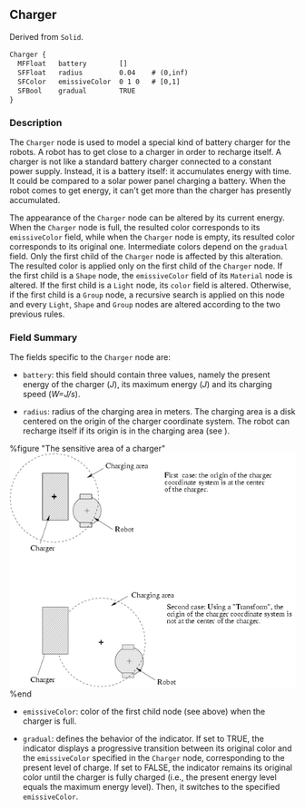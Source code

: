 ## Charger

Derived from `Solid`.

```
Charger {
  MFFloat   battery        []
  SFFloat   radius         0.04    # (0,inf)
  SFColor   emissiveColor  0 1 0   # [0,1]
  SFBool    gradual        TRUE
}
```

### Description

The `Charger` node is used to model a special kind of battery charger for the
robots. A robot has to get close to a charger in order to recharge itself. A
charger is not like a standard battery charger connected to a constant power
supply. Instead, it is a battery itself: it accumulates energy with time. It
could be compared to a solar power panel charging a battery. When the robot
comes to get energy, it can't get more than the charger has presently
accumulated.

The appearance of the `Charger` node can be altered by its current energy. When
the `Charger` node is full, the resulted color corresponds to its
`emissiveColor` field, while when the `Charger` node is empty, its resulted
color corresponds to its original one. Intermediate colors depend on the
`gradual` field. Only the first child of the `Charger` node is affected by this
alteration. The resulted color is applied only on the first child of the
`Charger` node. If the first child is a `Shape` node, the `emissiveColor` field
of its `Material` node is altered. If the first child is a `Light` node, its
`color` field is altered. Otherwise, if the first child is a `Group` node, a
recursive search is applied on this node and every `Light`, `Shape` and `Group`
nodes are altered according to the two previous rules.

### Field Summary

The fields specific to the `Charger` node are:

- `battery`: this field should contain three values, namely the present energy of
the charger (*J*), its maximum energy (*J*) and its charging speed (*W=J/s*).

- `radius`: radius of the charging area in meters. The charging area is a disk
centered on the origin of the charger coordinate system. The robot can recharge
itself if its origin is in the charging area (see ).

%figure "The sensitive area of a charger"
![The sensitive area of a charger](pdf/charger.pdf.png)
%end

- `emissiveColor`: color of the first child node (see above) when the charger is
full.

- `gradual`: defines the behavior of the indicator. If set to TRUE, the indicator
displays a progressive transition between its original color and the
`emissiveColor` specified in the `Charger` node, corresponding to the present
level of charge. If set to FALSE, the indicator remains its original color until
the charger is fully charged (i.e., the present energy level equals the maximum
energy level). Then, it switches to the specified `emissiveColor`.

